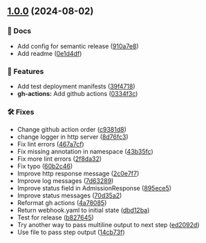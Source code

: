 ## [1.0.0](https://github.com/Randsw/validation-webhook/compare/...1.0.0) (2024-08-02)


### 📔 Docs

* Add config for semantic release ([910a7e8](https://github.com/Randsw/validation-webhook/commit/910a7e834cacbf95d5d7c99c8dc0e8eea4e49989))
* Add readme ([0e1d4df](https://github.com/Randsw/validation-webhook/commit/0e1d4df665231872618f09e4dc4db644b17bc20f))


### 🚀 Features

* Add test deployment manifests ([39f4718](https://github.com/Randsw/validation-webhook/commit/39f471806d448f1e7ba2c7fba79485307868a9b0))
* **gh-actions:** Add github actions ([0334f3c](https://github.com/Randsw/validation-webhook/commit/0334f3c0537ee2ecb34b4cd9b79c60642efa1277))


### 🛠 Fixes

* Change github action order ([c9381d8](https://github.com/Randsw/validation-webhook/commit/c9381d89cf1733a4d5c5e9e9bb18b172dfe705e4))
* change logger in http server ([8d76fc3](https://github.com/Randsw/validation-webhook/commit/8d76fc346191bb16a761efa1d740447a795fa2e4))
* Fix lint errors ([467a7cf](https://github.com/Randsw/validation-webhook/commit/467a7cfe16b62748f6f22d333580120d292d92a5))
* Fix missing annotation in namespace ([43b35fc](https://github.com/Randsw/validation-webhook/commit/43b35fcc26b49e13905d1606a460b773ed88e715))
* Fix more lint errors ([2f8da32](https://github.com/Randsw/validation-webhook/commit/2f8da329f48e5e791eddfbede8fe30393e944c54))
* Fix typo ([60b2c46](https://github.com/Randsw/validation-webhook/commit/60b2c4619dff156bce012ed155d75d34bb994e88))
* Improve http response message ([2c0e7f7](https://github.com/Randsw/validation-webhook/commit/2c0e7f7709a3e9e4db86a4dfc68788446bb0ed7e))
* Improve log messages ([7d63289](https://github.com/Randsw/validation-webhook/commit/7d63289fa021dbc4fe3779fd5059dc60f71eddf0))
* Improve status field in AdmissionResponse ([895ece5](https://github.com/Randsw/validation-webhook/commit/895ece52e722d6dc81adad1943fb0918c0fe4fc4))
* Improve status messages ([70d35a2](https://github.com/Randsw/validation-webhook/commit/70d35a2c0922701124022942fe0bbe6a81d742fc))
* Reformat gh actions ([4a78085](https://github.com/Randsw/validation-webhook/commit/4a7808579d3d88b638663ebf4ec998553660d33c))
* Return webhook.yaml to initial state ([dbd12ba](https://github.com/Randsw/validation-webhook/commit/dbd12bada6e59ce2466fc44e0b1a291b05b38c16))
* Test for release ([b827645](https://github.com/Randsw/validation-webhook/commit/b827645c9c4e24fe74ebf07e3fd6720e22e39c38))
* Try another way to pass multiline output to next step ([ed2092d](https://github.com/Randsw/validation-webhook/commit/ed2092d4d9f8648d3eb98d7fd8abd16c60504c39))
* Use file to pass step output ([14cb73f](https://github.com/Randsw/validation-webhook/commit/14cb73fcc495f906bf228dee569a16c578595600))
